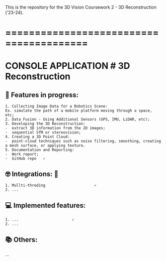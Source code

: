 This is the repository for the 3D Vision Coursework 2 - 3D Reconstruction ('23-24).

# ========================================
   CONSOLE APPLICATION # 3D Reconstruction
  ========================================
  
## 📝 Features in progress: 

    1. Collecting Image Data for a Robotics Scene:
    Ex. simulate the path of a mobile platform moving through a space, etc;
    2. Data Fusion - Using Additional Sensors (GPS, IMU, LiDAR, etc);
    3. Developing the 3D Reconstruction:
    -  extract 3D information from the 2D images;
    -  sequential SfM or stereovision;
    4. Creating a 3D Point Cloud:
    -  point-cloud techniques such as noise filtering, smoothing, creating a mesh surface, or applying texture.
    5. Documentation and Reporting:
    -  Work report;
    -  GitHub repo   ✓
    
## 🤓 Integrations: 🚀

    1. Mullti-threding                      ✓
    2. ...


## 💻 Implemented features: 

    1. ...                        ✓
    2. ...                       
    
## 📚 Others:

...
